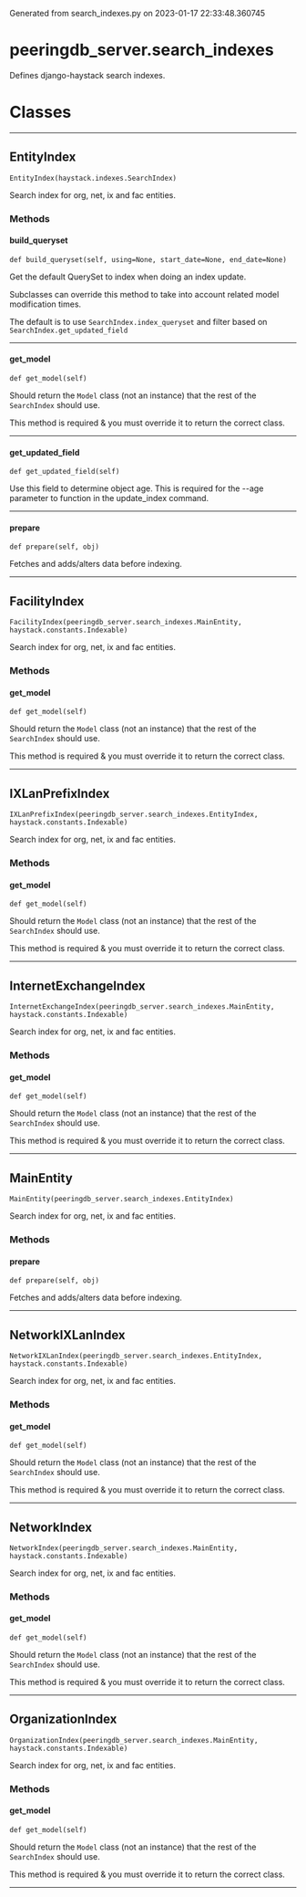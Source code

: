 Generated from search_indexes.py on 2023-01-17 22:33:48.360745

# peeringdb_server.search_indexes

Defines django-haystack search indexes.

# Classes
---

## EntityIndex

```
EntityIndex(haystack.indexes.SearchIndex)
```

Search index for org, net, ix and fac entities.


### Methods

#### build_queryset
`def build_queryset(self, using=None, start_date=None, end_date=None)`

Get the default QuerySet to index when doing an index update.

Subclasses can override this method to take into account related
model modification times.

The default is to use ``SearchIndex.index_queryset`` and filter
based on ``SearchIndex.get_updated_field``

---
#### get_model
`def get_model(self)`

Should return the ``Model`` class (not an instance) that the rest of the
``SearchIndex`` should use.

This method is required & you must override it to return the correct class.

---
#### get_updated_field
`def get_updated_field(self)`

Use this field to determine object age. This
is required for the --age parameter to function
in the update_index command.

---
#### prepare
`def prepare(self, obj)`

Fetches and adds/alters data before indexing.

---

## FacilityIndex

```
FacilityIndex(peeringdb_server.search_indexes.MainEntity, haystack.constants.Indexable)
```

Search index for org, net, ix and fac entities.


### Methods

#### get_model
`def get_model(self)`

Should return the ``Model`` class (not an instance) that the rest of the
``SearchIndex`` should use.

This method is required & you must override it to return the correct class.

---

## IXLanPrefixIndex

```
IXLanPrefixIndex(peeringdb_server.search_indexes.EntityIndex, haystack.constants.Indexable)
```

Search index for org, net, ix and fac entities.


### Methods

#### get_model
`def get_model(self)`

Should return the ``Model`` class (not an instance) that the rest of the
``SearchIndex`` should use.

This method is required & you must override it to return the correct class.

---

## InternetExchangeIndex

```
InternetExchangeIndex(peeringdb_server.search_indexes.MainEntity, haystack.constants.Indexable)
```

Search index for org, net, ix and fac entities.


### Methods

#### get_model
`def get_model(self)`

Should return the ``Model`` class (not an instance) that the rest of the
``SearchIndex`` should use.

This method is required & you must override it to return the correct class.

---

## MainEntity

```
MainEntity(peeringdb_server.search_indexes.EntityIndex)
```

Search index for org, net, ix and fac entities.


### Methods

#### prepare
`def prepare(self, obj)`

Fetches and adds/alters data before indexing.

---

## NetworkIXLanIndex

```
NetworkIXLanIndex(peeringdb_server.search_indexes.EntityIndex, haystack.constants.Indexable)
```

Search index for org, net, ix and fac entities.


### Methods

#### get_model
`def get_model(self)`

Should return the ``Model`` class (not an instance) that the rest of the
``SearchIndex`` should use.

This method is required & you must override it to return the correct class.

---

## NetworkIndex

```
NetworkIndex(peeringdb_server.search_indexes.MainEntity, haystack.constants.Indexable)
```

Search index for org, net, ix and fac entities.


### Methods

#### get_model
`def get_model(self)`

Should return the ``Model`` class (not an instance) that the rest of the
``SearchIndex`` should use.

This method is required & you must override it to return the correct class.

---

## OrganizationIndex

```
OrganizationIndex(peeringdb_server.search_indexes.MainEntity, haystack.constants.Indexable)
```

Search index for org, net, ix and fac entities.


### Methods

#### get_model
`def get_model(self)`

Should return the ``Model`` class (not an instance) that the rest of the
``SearchIndex`` should use.

This method is required & you must override it to return the correct class.

---
